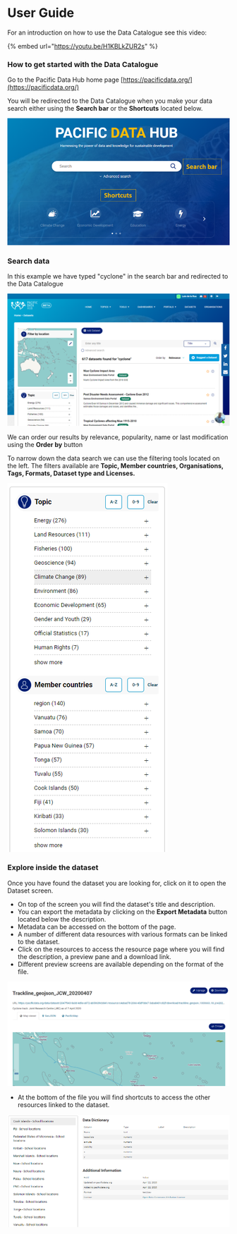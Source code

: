 # User Guide

For an introduction on how to use the Data Catalogue see this video:

{% embed url="https://youtu.be/H1KBLkZUR2s" %}

### How to get started with the Data Catalogue

Go to the Pacific Data Hub home page [https://pacificdata.org/](https://pacificdata.org/)

You will be redirected to the Data Catalogue when you make your data search either using the **Search bar** or the **Shortcuts** located below.

![](<../../.gitbook/assets/image (81).png>)

### Search data

In this example we have typed "cyclone" in the search bar and redirected to the Data Catalogue

![](<../../.gitbook/assets/image (82).png>)

We can order our results by relevance, popularity, name or last modification using the **Order by** button

To narrow down the data search we can use the filtering tools located on the left. The filters available are **Topic, Member countries, Organisations, Tags, Formats, Dataset type and Licenses.**

![](<../../.gitbook/assets/image (83).png>)

### Explore inside the dataset

Once you have found the dataset you are looking for, click on it to open the Dataset screen.

* On top of the screen you will find the dataset's title and description.&#x20;
* You can export the metadata by clicking on the **Export Metadata** button located below the description.
* Metadata can be accessed on the bottom of the page.
* A number of different data resources with various formats can be linked to the dataset.&#x20;
* Click on the resources to access the resource page where you will find the description, a preview pane and a download link.
* Different preview screens are available depending on the format of the file.&#x20;



![](<../../.gitbook/assets/image (84).png>)

* At the bottom of the file you will find shortcuts to access the other resources linked to the dataset.

![](<../../.gitbook/assets/image (85).png>)
